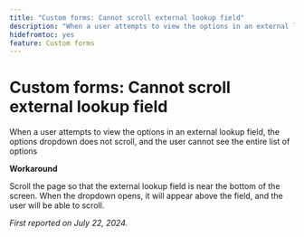 ```yaml
---
title: "Custom forms: Cannot scroll external lookup field"
description: "When a user attempts to view the options in an external lookup field, the options dropdown does not scroll, and the user cannot see the entire list of options"
hidefromtoc: yes
feature: Custom forms
---
```


# Custom forms: Cannot scroll external lookup field

When a user attempts to view the options in an external lookup field, the options dropdown does not scroll, and the user cannot see the entire list of options

**Workaround**

Scroll the page so that the external lookup field is near the bottom of the screen. When the dropdown opens, it will appear above the field, and the user will be able to scroll.

_First reported on July 22, 2024._
